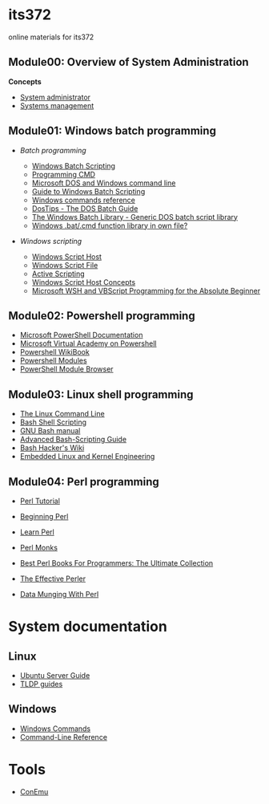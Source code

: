 # its372
online materials for its372

## Module00: Overview of System Administration
**Concepts**
* [System administrator](https://en.wikipedia.org/wiki/System\_administrator)
* [Systems management](https://en.wikipedia.org/wiki/Systems\_management)

## Module01: Windows batch programming
* _Batch programming_
  * [Windows Batch Scripting](https://en.wikibooks.org/wiki/Windows_Batch_Scripting)
  * [Programming CMD](https://en.wikibooks.org/wiki/Windows_Programming/Programming_CMD)
  * [Microsoft DOS and Windows command line](https://www.computerhope.com/msdos.htm)
  * [Guide to Windows Batch Scripting](http://steve-jansen.github.io/guides/windows-batch-scripting/)
  * [Windows commands reference](https://docs.microsoft.com/en-us/windows-server/administration/windows-commands/windows-commands)
  * [DosTips - The DOS Batch Guide](https://www.dostips.com/)
  * [The Windows Batch Library - Generic DOS batch script library](https://github.com/ClicketyClickDK/Underscore)
  * [Windows .bat/.cmd function library in own file?](https://stackoverflow.com/questions/7712661/windows-bat-cmd-function-library-in-own-file)

* _Windows scripting_
  * [Windows Script Host](https://en.wikipedia.org/wiki/Windows\_Script\_Host)
  * [Windows Script File](https://en.wikipedia.org/wiki/Windows\_Script\_File)
  * [Active Scripting](https://en.wikipedia.org/wiki/Active\_Scripting)
  * [Windows Script Host Concepts](https://docs.microsoft.com/en-us/previous-versions/windows/it-pro/windows-server-2003/cc778530\(v=ws\.10\))
  * [Microsoft WSH and VBScript Programming for the Absolute Beginner](https://flylib.com/books/en/2.442.1/)

## Module02: Powershell programming
* [Microsoft PowerShell Documentation](https://docs.microsoft.com/en-us/powershell/?view=powershell-6)
* [Microsoft Virtual Academy on Powershell](https://mva.microsoft.com/search/SearchResults.aspx#!topic=PowerShell&lang=1033)
* [Powershell WikiBook](https://en.wikiversity.org/wiki/PowerShell)
* [Powershell Modules](https://community.idera.com/database-tools/powershell/)
* [PowerShell Module Browser](https://docs.microsoft.com/en-us/powershell/module/?view=win10-ps)

## Module03: Linux shell programming
* [The Linux Command Line](http://linuxcommand.org/tlcl.php)
* [Bash Shell Scripting](https://en.wikibooks.org/wiki/Bash_Shell_Scripting)
* [GNU Bash manual](https://www.gnu.org/software/bash/manual/)
* [Advanced Bash-Scripting Guide](https://www.tldp.org/LDP/abs/html/)
* [Bash Hacker's Wiki](https://wiki-dev.bash-hackers.org)
* [Embedded Linux and Kernel Engineering](https://bootlin.com/)


## Module04: Perl programming
* [Perl Tutorial](http://www.perltutorial.org/)
* [Beginning Perl](https://learn.perl.org/books/beginning-perl/)
* [Learn Perl](https://learn.perl.org/tutorials/)
* [Perl Monks](https://perlmonks.org/index.pl?node=Tutorials)
* [Best Perl Books For Programmers: The Ultimate Collection](https://whatpixel.com/best-perl-books/)
* [The Effective Perler](https://www.effectiveperlprogramming.com/)

* [Data Munging With Perl](https://perlhacks.com/2014/04/data-munging-perl/)

# System documentation
## Linux
* [Ubuntu Server Guide](https://help.ubuntu.com/lts/serverguide/index.html)
* [TLDP guides](https://www.tldp.org/guides.html)
## Windows
* [Windows Commands](https://docs.microsoft.com/en-us/windows-server/administration/windows-commands/windows-commands)
* [Command-Line Reference](https://docs.microsoft.com/en-us/previous-versions/windows/it-pro/windows-server-2012-R2-and-2012/cc754340%28v%3dws.11%29)

# Tools
* [ConEmu](https://conemu.github.io/)


